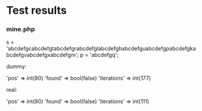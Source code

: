 # Test results

### mine.php

s = 'abcdefgcabcdefgtabcdefgrabcdefglabcdefghabcdefguabcdefgpabcdefgkabcdefgvabcdefgxabcdefgm';
p = 'abcdefgq';

dummy:

'pos' => int(80)
'found' => bool(false)
'iterations' => int(177)

real:

'pos' => int(80)
'found' => bool(false)
'iterations' => int(111)